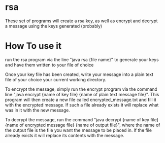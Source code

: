 # rsa
These set of programs will create a rsa key, as well as encrypt and decrypt a message using the keys generated (probably)

# How To use it

run the rsa program via the line "java rsa {file name}" to generate your keys and have them written to your file of choice

Once your key file has been created, write your message into a plain text file of your choice your current working directory. 

To encrypt the message, simply run the encrypt program via the command line "java encrypt {name of key file} {name of plain text message file}". This program will then create a new file called encrypted_message.txt and fill it with the encrypted message. If such a file already exists it will replace what was in it with the new message.

To decrypt the message, run the command "java decrypt {name of key file} {name of encrypted message file} {name of output file}", where the name of the output file is the file you want the message to be placed in. If the file already exists it will replace its contents with the message. 
